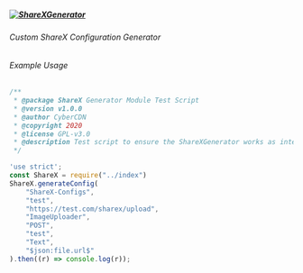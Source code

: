 ##### [![ShareXGenerator](https://img.shields.io/badge/ShareXGenerator-NodeJS-red?&maxAge=3600&style=plastic)](/)
###### Custom ShareX Configuration Generator

###### Example Usage
```js
/**
 * @package ShareX Generator Module Test Script
 * @version v1.0.0
 * @author CyberCDN
 * @copyright 2020 
 * @license GPL-v3.0 
 * @description Test script to ensure the ShareXGenerator works as intended.
 */

'use strict';
const ShareX = require("../index")
ShareX.generateConfig(
    "ShareX-Configs",
    "test",
    "https://test.com/sharex/upload",
    "ImageUploader",
    "POST",
    "test",
    "Text",
    "$json:file.url$"
).then((r) => console.log(r));
```
